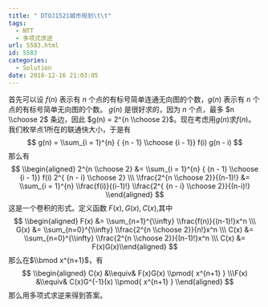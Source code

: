 ```yaml
---
title: " DTOJ1521城市规划\t\t"
tags:
  - NTT
  - 多项式求逆
url: 5583.html
id: 5583
categories:
  - Solution
date: 2018-12-16 21:03:05
---
```


首先可以设 $f(n)$ 表示有 $n$ 个点的有标号简单连通无向图的个数，$g(n)$ 表示有 $n$ 个点的有标号简单无向图的个数。 $g(n)$ 是很好求的，因为 $n$ 个点，最多 $n \\choose 2$ 条边，因此 $g(n) = 2^{n \\choose 2}$。现在考虑用$g(n)$求$f(n)$。 我们枚举点$1$所在的联通快大小，于是有 $$ g(n) = \\sum_{i = 1}^{n} { {n - 1} \\choose {i - 1}} f(i) g(n - i) $$ 那么有 $$ \\begin{aligned} 2^{n \\choose 2} &= \\sum_{i = 1}^{n} { {n - 1} \\choose {i - 1}} f(i) 2^{ {n - i} \\choose 2} \\\ \\frac{2^{n \\choose 2}}{(n-1)!} &= \\sum_{i = 1}^{n} \\frac{f(i)}{(i-1)!} \\frac{2^{ {n - i} \\choose 2}}{(n-i)!} \\end{aligned} $$ 这是一个卷积的形式。定义函数 $F(x), G(x), C(x)$,其中 $$ \\begin{aligned} F(x) &= \\sum_{n=1}^{\\infty} \\frac{f(n)}{(n-1)!}x^n \\\ G(x) &= \\sum_{n=0}^{\\infty} \\frac{2^{n \\choose 2}}{n!}x^n \\\ C(x) &= \\sum_{n=0}^{\\infty} \\frac{2^{n \\choose 2}}{(n-1)!}x^n \\\ C(x) &= F(x)G(x)\\end{aligned} $$ 那么在$\\bmod x^{n+1}$，有 $$ \\begin{aligned} C(x) &\\equiv& F(x)G(x) \\pmod{ x^{n+1} } \\\F(x) &\\equiv& C(x)G^{-1}(x) \\pmod{ x^{n+1} } \\end{aligned} $$ 那么用多项式求逆来得到答案。